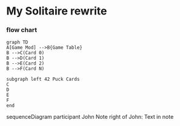 # My Solitaire rewrite

### flow chart

<!-- gfmd-start -->
```mermaid
graph TD
A[Game Mod] -->B{Game Table}
B -->C(Card 0)
B -->D(Card 1)
B -->E(Card 2)
B -->F(Card N)

subgraph left 42 Puck Cards
C
D
E
F
end
```

sequenceDiagram
    participant John
    Note right of John: Text in note
<!-- gfmd-end -->

